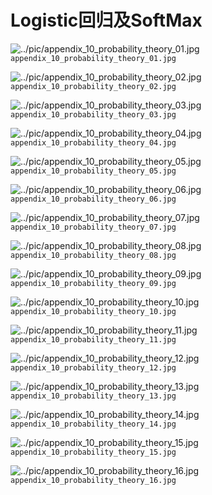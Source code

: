 # Logistic回归及SoftMax


![../pic/appendix_10_probability_theory_01.jpg](../pic/appendix_10_probability_theory_01.jpg)<br/>
`appendix_10_probability_theory_01.jpg`<br/>

![../pic/appendix_10_probability_theory_02.jpg](../pic/appendix_10_probability_theory_02.jpg)<br/>
`appendix_10_probability_theory_02.jpg`<br/>

![../pic/appendix_10_probability_theory_03.jpg](../pic/appendix_10_probability_theory_03.jpg)<br/>
`appendix_10_probability_theory_03.jpg`<br/>

![../pic/appendix_10_probability_theory_04.jpg](../pic/appendix_10_probability_theory_04.jpg)<br/>
`appendix_10_probability_theory_04.jpg`<br/>

![../pic/appendix_10_probability_theory_05.jpg](../pic/appendix_10_probability_theory_05.jpg)<br/>
`appendix_10_probability_theory_05.jpg`<br/>

![../pic/appendix_10_probability_theory_06.jpg](../pic/appendix_10_probability_theory_06.jpg)<br/>
`appendix_10_probability_theory_06.jpg`<br/>

![../pic/appendix_10_probability_theory_07.jpg](../pic/appendix_10_probability_theory_07.jpg)<br/>
`appendix_10_probability_theory_07.jpg`<br/>

![../pic/appendix_10_probability_theory_08.jpg](../pic/appendix_10_probability_theory_08.jpg)<br/>
`appendix_10_probability_theory_08.jpg`<br/>

![../pic/appendix_10_probability_theory_09.jpg](../pic/appendix_10_probability_theory_09.jpg)<br/>
`appendix_10_probability_theory_09.jpg`<br/>

![../pic/appendix_10_probability_theory_10.jpg](../pic/appendix_10_probability_theory_10.jpg)<br/>
`appendix_10_probability_theory_10.jpg`<br/>

![../pic/appendix_10_probability_theory_11.jpg](../pic/appendix_10_probability_theory_11.jpg)<br/>
`appendix_10_probability_theory_11.jpg`<br/>

![../pic/appendix_10_probability_theory_12.jpg](../pic/appendix_10_probability_theory_12.jpg)<br/>
`appendix_10_probability_theory_12.jpg`<br/>

![../pic/appendix_10_probability_theory_13.jpg](../pic/appendix_10_probability_theory_13.jpg)<br/>
`appendix_10_probability_theory_13.jpg`<br/>

![../pic/appendix_10_probability_theory_14.jpg](../pic/appendix_10_probability_theory_14.jpg)<br/>
`appendix_10_probability_theory_14.jpg`<br/>

![../pic/appendix_10_probability_theory_15.jpg](../pic/appendix_10_probability_theory_15.jpg)<br/>
`appendix_10_probability_theory_15.jpg`<br/>

![../pic/appendix_10_probability_theory_16.jpg](../pic/appendix_10_probability_theory_16.jpg)<br/>
`appendix_10_probability_theory_16.jpg`<br/>








